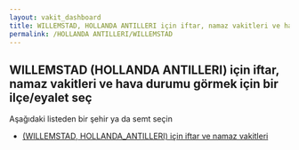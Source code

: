 ```yaml
---
layout: vakit_dashboard
title: WILLEMSTAD, HOLLANDA ANTILLERI için iftar, namaz vakitleri ve hava durumu - ilçe/eyalet seç
permalink: /HOLLANDA ANTILLERI/WILLEMSTAD
---
```


## WILLEMSTAD (HOLLANDA ANTILLERI) için iftar, namaz vakitleri ve hava durumu  görmek için bir ilçe/eyalet seç

Aşağıdaki listeden bir şehir ya da semt seçin

* [ (WILLEMSTAD, HOLLANDA_ANTILLERI) için iftar ve namaz vakitleri](/HOLLANDA_ANTILLERI/WILLEMSTAD/)

<script type="text/javascript">
  var GLOBAL_COUNTRY = 'HOLLANDA ANTILLERI';
  var GLOBAL_CITY = 'WILLEMSTAD';
  var GLOBAL_STATE = 'WILLEMSTAD';
</script>
